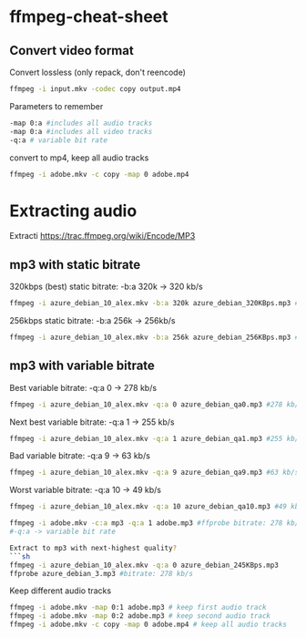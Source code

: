 # ffmpeg-cheat-sheet
## Convert video format
Convert lossless (only repack, don't reencode)
```sh
ffmpeg -i input.mkv -codec copy output.mp4
```

Parameters to remember
```sh
-map 0:a #includes all audio tracks
-map 0:a #includes all video tracks
-q:a # variable bit rate
```

convert to mp4, keep all audio tracks
```sh
ffmpeg -i adobe.mkv -c copy -map 0 adobe.mp4
```

# Extracting audio
Extracti
https://trac.ffmpeg.org/wiki/Encode/MP3

## mp3 with static bitrate
320kbps (best) static bitrate: -b:a 320k -> 320 kb/s
```sh
ffmpeg -i azure_debian_10_alex.mkv -b:a 320k azure_debian_320KBps.mp3 #320 kb/s
```
256kbps static bitrate: -b:a 256k -> 256kb/s
```sh
ffmpeg -i azure_debian_10_alex.mkv -b:a 256k azure_debian_256KBps.mp3 #256 kb/s
```

## mp3 with variable bitrate
Best variable bitrate: -q:a 0 -> 278 kb/s 
```sh
ffmpeg -i azure_debian_10_alex.mkv -q:a 0 azure_debian_qa0.mp3 #278 kb/s
```
Next best variable bitrate: -q:a 1 -> 255 kb/s 
```sh
ffmpeg -i azure_debian_10_alex.mkv -q:a 1 azure_debian_qa1.mp3 #255 kb/s
```
Bad variable bitrate: -q:a 9 -> 63 kb/s
```sh
ffmpeg -i azure_debian_10_alex.mkv -q:a 9 azure_debian_qa9.mp3 #63 kb/s
```
Worst variable bitrate: -q:a 10 -> 49 kb/s
```sh
ffmpeg -i azure_debian_10_alex.mkv -q:a 10 azure_debian_qa10.mp3 #49 kb/s
```


```sh
ffmpeg -i adobe.mkv -c:a mp3 -q:a 1 adobe.mp3 #ffprobe bitrate: 278 kb/s
#-q:a -> variable bit rate

Extract to mp3 with next-highest quality?
```sh
ffmpeg -i azure_debian_10_alex.mkv -q:a 0 azure_debian_245KBps.mp3
ffprobe azure_debian_3.mp3 #bitrate: 278 kb/s
```



Keep different audio tracks
```sh
ffmpeg -i adobe.mkv -map 0:1 adobe.mp3 # keep first audio track
ffmpeg -i adobe.mkv -map 0:2 adobe.mp3 # keep second audio track
ffmpeg -i adobe.mkv -c copy -map 0 adobe.mp4 # keep all audio tracks

```
